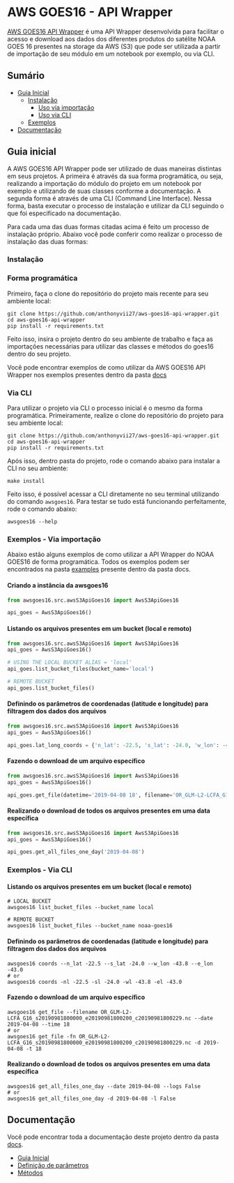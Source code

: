 # AWS GOES16 - API Wrapper
[AWS GOES16 API Wrapper](https://anthonyvii27.github.io/aws-goes16-api-wrapper/) é uma API Wrapper desenvolvida para facilitar o acesso e download aos dados dos diferentes produtos do satélite NOAA GOES 16 presentes na storage da AWS (S3) que pode ser utilizada a partir de importação de seu módulo em um notebook por exemplo, ou via CLI. 

## Sumário
* [Guia Inicial](#guia-inicial)
  * [Instalação](#instalacao)
    * [Uso via importação](#instalacao-programatica)
    * [Uso via CLI](#instalacao-cli)
  * [Exemplos](#exemplos)
* [Documentação](#documentacao)

<a id="guia-inicial"></a>
## Guia inicial
A AWS GOES16 API Wrapper pode ser utilizado de duas maneiras distintas em seus projetos. A primeira é através da sua forma programática, ou seja, realizando a importação do módulo do projeto em um notebook por exemplo e utilizando de suas classes conforme a documentação. A segunda forma é através de uma CLI (Command Line Interface). Nessa forma, basta executar o processo de instalação e utilizar da CLI seguindo o que foi especificado na documentação.

Para cada uma das duas formas citadas acima é feito um processo de instalação próprio. Abaixo você pode conferir como realizar o processo de instalação das duas formas:

<a id="instalacao"></a>
### Instalação

<a id="instalacao-programatica"></a>
### Forma programática
Primeiro, faça o clone do repositório do projeto mais recente para seu ambiente local:

```shell
git clone https://github.com/anthonyvii27/aws-goes16-api-wrapper.git
cd aws-goes16-api-wrapper
pip install -r requirements.txt
```

Feito isso, insira o projeto dentro do seu ambiente de trabalho e faça as importações necessárias para utilizar das classes e métodos do goes16 dentro do seu projeto.

Você pode encontrar exemplos de como utilizar da AWS GOES16 API Wrapper nos exemplos presentes dentro da pasta [docs](https://github.com/anthonyvii27/aws-goes16-api-wrapper/tree/master/docs)

<a id="instalacao-cli"></a>
### Via CLI

Para utilizar o projeto via CLI o processo inicial é o mesmo da forma programática. Primeiramente, realize o clone do repositório do projeto para seu ambiente local:

```shell
git clone https://github.com/anthonyvii27/aws-goes16-api-wrapper.git
cd aws-goes16-api-wrapper
pip install -r requirements.txt
```

Após isso, dentro pasta do projeto, rode o comando abaixo para instalar a CLI no seu ambiente:

```shell
make install
```

Feito isso, é possível acessar a CLI diretamente no seu terminal utilizando do comando `awsgoes16`. Para testar se tudo está funcionando perfeitamente, rode o comando abaixo:

```shell
awsgoes16 --help
```

<a id="exemplos"></a>
### Exemplos - Via importação
Abaixo estão alguns exemplos de como utilizar a API Wrapper do NOAA GOES16 de forma programática. Todos os exemplos podem ser encontrados na pasta [examples](https://github.com/anthonyvii27/aws-goes16-api-wrapper/tree/master/docs/examples) presente dentro da pasta docs.

#### Criando a instância da awsgoes16
```python
from awsgoes16.src.awsS3ApiGoes16 import AwsS3ApiGoes16

api_goes = AwsS3ApiGoes16()
```

#### Listando os arquivos presentes em um bucket (local e remoto)
```python
from awsgoes16.src.awsS3ApiGoes16 import AwsS3ApiGoes16
api_goes = AwsS3ApiGoes16()

# USING THE LOCAL BUCKET ALIAS = 'local'
api_goes.list_bucket_files(bucket_name='local')

# REMOTE BUCKET
api_goes.list_bucket_files()
```

#### Definindo os parâmetros de coordenadas (latitude e longitude) para filtragem dos dados dos arquivos
```python
from awsgoes16.src.awsS3ApiGoes16 import AwsS3ApiGoes16
api_goes = AwsS3ApiGoes16()

api_goes.lat_long_coords = {'n_lat': -22.5, 's_lat': -24.0, 'w_lon': -43.8, 'e_lon': -43.0}
```

#### Fazendo o download de um arquivo específico
```python
from awsgoes16.src.awsS3ApiGoes16 import AwsS3ApiGoes16
api_goes = AwsS3ApiGoes16()

api_goes.get_file(datetime='2019-04-08 18', filename='OR_GLM-L2-LCFA_G16_s20190981800000_e20190981800200_c20190981800229.nc')
```

#### Realizando o download de todos os arquivos presentes em uma data específica
```python
from awsgoes16.src.awsS3ApiGoes16 import AwsS3ApiGoes16
api_goes = AwsS3ApiGoes16()

api_goes.get_all_files_one_day('2019-04-08')
```

### Exemplos - Via CLI

#### Listando os arquivos presentes em um bucket (local e remoto)
```shell
# LOCAL BUCKET
awsgoes16 list_bucket_files --bucket_name local

# REMOTE BUCKET
awsgoes16 list_bucket_files --bucket_name noaa-goes16
```

#### Definindo os parâmetros de coordenadas (latitude e longitude) para filtragem dos dados dos arquivos
```shell
awsgoes16 coords --n_lat -22.5 --s_lat -24.0 --w_lon -43.8 --e_lon -43.0
# or
awsgoes16 coords -nl -22.5 -sl -24.0 -wl -43.8 -el -43.0
```

#### Fazendo o download de um arquivo específico
```shell
awsgoes16 get_file --filename OR_GLM-L2-LCFA_G16_s20190981800000_e20190981800200_c20190981800229.nc --date 2019-04-08 --time 18
# or
awsgoes16 get_file -fn OR_GLM-L2-LCFA_G16_s20190981800000_e20190981800200_c20190981800229.nc -d 2019-04-08 -t 18
```

#### Realizando o download de todos os arquivos presentes em uma data específica
```shell
awsgoes16 get_all_files_one_day --date 2019-04-08 --logs False
# or
awsgoes16 get_all_files_one_day -d 2019-04-08 -l False
```

<a id="documentacao"></a>
## Documentação
Você pode encontrar toda a documentação deste projeto dentro da pasta [docs](https://github.com/anthonyvii27/aws-goes16-api-wrapper/tree/master/docs).

* [Guia Inicial](https://github.com/anthonyvii27/aws-goes16-api-wrapper/blob/master/docs/getting_start.md)
* [Definição de parâmetros](https://github.com/anthonyvii27/aws-goes16-api-wrapper/blob/master/docs/setting_parameters.md)
* [Métodos](https://github.com/anthonyvii27/aws-goes16-api-wrapper/blob/master/docs/methods.md)

